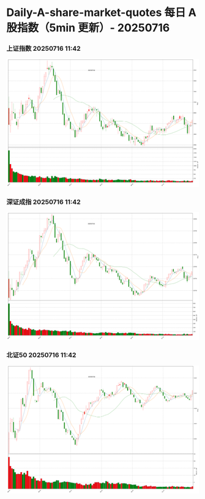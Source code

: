 
# Daily-A-share-market-quotes 每日 A 股指数（5min 更新）- 20250716

### 上证指数 20250716 11:42
![](./fig/2025/7/20250716-sh000001.png)

### 深证成指 20250716 11:42
![](./fig/2025/7/20250716-sz399001.png)

### 北证50 20250716 11:42
![](./fig/2025/7/20250716-bj899050.png)
